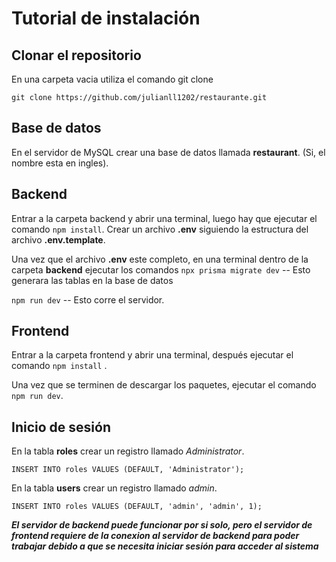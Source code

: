 # Tutorial de instalación
## Clonar el repositorio
En una carpeta vacia utiliza el comando git clone

`` git clone https://github.com/julianll1202/restaurante.git ``

## Base de datos
En el servidor de MySQL crear una base de datos llamada **restaurant**. (Si, el nombre esta en ingles).

## Backend
Entrar a la carpeta backend y abrir una terminal, luego hay que ejecutar el comando `` npm install ``.
Crear un archivo **.env** siguiendo la estructura del archivo **.env.template**.

Una vez que el archivo **.env** este completo, en una terminal dentro de la carpeta **backend** ejecutar los comandos
`` npx prisma migrate dev `` -- Esto generara las tablas en la base de datos

`` npm run dev `` -- Esto corre el servidor.

## Frontend
Entrar a la carpeta frontend y abrir una terminal, después ejecutar el comando 
`` npm install `` .

Una vez que se terminen de descargar los paquetes, ejecutar el comando `` npm run dev ``.

## Inicio de sesión
En la tabla **roles** crear un registro llamado *Administrator*.

`` INSERT INTO roles VALUES (DEFAULT, 'Administrator'); ``

En la tabla **users** crear un registro llamado *admin*.

`` INSERT INTO roles VALUES (DEFAULT, 'admin', 'admin', 1); ``

***El servidor de backend puede funcionar por si solo, pero el servidor de frontend requiere de la conexion al servidor de backend para poder trabajar debido a que se necesita iniciar sesión para acceder al sistema***